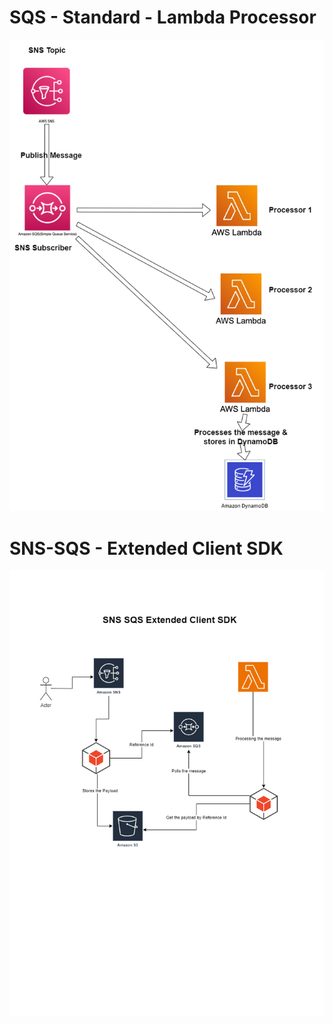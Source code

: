 # SQS - Standard - Lambda Processor
<p align="left">
  <img src="Resources/SQS System Architecture.png" />
</p>

# SNS-SQS - Extended Client SDK
<p align="left">
  <img src="Resources/SNS-SQS Extended SDK.png" />
</p>